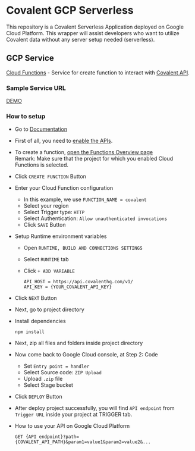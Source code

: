 # Covalent GCP Serverless
This repository is a Covalent Serverless Application deployed on Google Cloud Platform. This wrapper will assist developers who want to utilize Covalent data without any server setup needed (serverless).

## GCP Service
[Cloud Functions](https://cloud.google.com/functions) - Service for create function to interact with [Covalent API](https://www.covalenthq.com/docs/api).

### Sample Service URL
[DEMO](https://us-central1-vibrant-mind-316215.cloudfunctions.net/covalent?path=/chains)

### How to setup
- Go to [Documentation](https://cloud.google.com/functions/docs/quickstart-nodejs)

- First of all, you need to [enable the APIs](https://console.cloud.google.com/flows/enableapi?apiid=cloudfunctions,cloudbuild.googleapis.com&redirect=https://cloud.google.com/functions/docs/quickstart-nodejs).

- To create a function, [open the Functions Overview page](https://console.cloud.google.com/functions/list)
  <br>
  Remark: Make sure that the project for which you enabled Cloud Functions is selected.

- Click `CREATE FUNCTION` Button

- Enter your Cloud Function configuration
  - In this example, we use `FUNCTION_NAME = covalent`
  - Select your region
  - Select Trigger type: `HTTP`
  - Select Authentication: `Allow unauthenticated invocations`
  - Click `SAVE` Button

- Setup Runtime environment variables
  - Open `RUNTIME, BUILD AND CONNECTIONS SETTINGS`
  - Select `RUNTIME` tab
  - Click `+ ADD VARIABLE`

    ```
    API_HOST = https://api.covalenthq.com/v1/
    API_KEY = {YOUR_COVALENT_API_KEY}
    ```

- Click `NEXT` Button

- Next, go to project directory

- Install dependencies
  ```
  npm install
  ```

- Next, zip all files and folders inside project directory

- Now come back to Google Cloud console, at Step 2: Code
  - Set `Entry point = handler`
  - Select Source code: `ZIP Upload`
  - Upload `.zip` file
  - Select Stage bucket

- Click `DEPLOY` Button

- After deploy project successfully, you will find `API endpoint` from `Trigger URL` inside your project at TRIGGER tab.

- How to use your API on Google Cloud Platform
  ```
  GET {API endpoint}?path={COVALENT_API_PATH}&param1=value1&param2=value2&...
  ```

